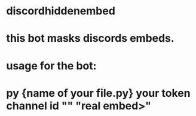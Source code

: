 # discordhiddenembed
# this bot masks discords embeds. 
# usage for the bot: 
# py {name of your file.py} your token channel id "<hidden message>" "real embed>"
